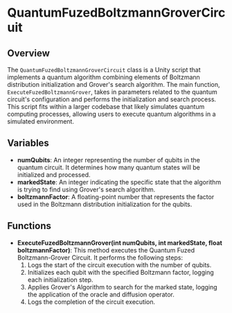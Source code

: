 # QuantumFuzedBoltzmannGroverCircuit

## Overview
The `QuantumFuzedBoltzmannGroverCircuit` class is a Unity script that implements a quantum algorithm combining elements of Boltzmann distribution initialization and Grover's search algorithm. The main function, `ExecuteFuzedBoltzmannGrover`, takes in parameters related to the quantum circuit's configuration and performs the initialization and search process. This script fits within a larger codebase that likely simulates quantum computing processes, allowing users to execute quantum algorithms in a simulated environment.

## Variables
- **numQubits**: An integer representing the number of qubits in the quantum circuit. It determines how many quantum states will be initialized and processed.
- **markedState**: An integer indicating the specific state that the algorithm is trying to find using Grover's search algorithm.
- **boltzmannFactor**: A floating-point number that represents the factor used in the Boltzmann distribution initialization for the qubits.

## Functions
- **ExecuteFuzedBoltzmannGrover(int numQubits, int markedState, float boltzmannFactor)**: 
  This method executes the Quantum Fuzed Boltzmann-Grover Circuit. It performs the following steps:
  1. Logs the start of the circuit execution with the number of qubits.
  2. Initializes each qubit with the specified Boltzmann factor, logging each initialization step.
  3. Applies Grover's Algorithm to search for the marked state, logging the application of the oracle and diffusion operator.
  4. Logs the completion of the circuit execution.